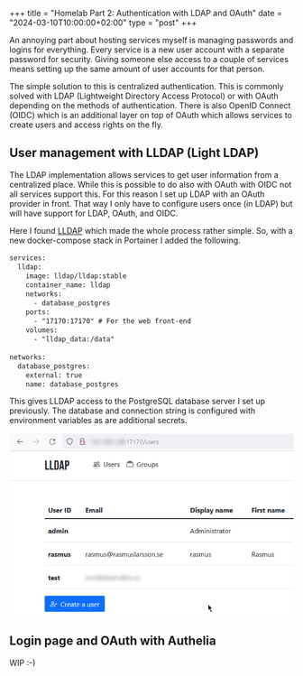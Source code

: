 +++
title = "Homelab Part 2: Authentication with LDAP and OAuth"
date = "2024-03-10T10:00:00+02:00"
type = "post"
+++

An annoying part about hosting services myself is managing passwords and logins for everything. Every service is a new user account with a separate password for security. Giving someone else access to a couple of services means setting up the same amount of user accounts for that person.

The simple solution to this is centralized authentication. This is commonly solved with LDAP (Lightweight Directory Access Protocol) or with OAuth depending on the methods of authentication. There is also OpenID Connect (OIDC) which is an additional layer on top of OAuth which allows services to create users and access rights on the fly.

## User management with LLDAP (Light LDAP)

The LDAP implementation allows services to get user information from a centralized place. While this is possible to do also with OAuth with OIDC not all services support this. For this reason I set up LDAP with an OAuth provider in front. That way I only have to configure users once (in LDAP) but will have support for LDAP, OAuth, and OIDC.

Here I found [LLDAP](https://github.com/lldap/lldap) which made the whole process rather simple. So, with a new docker-compose stack in Portainer I added the following.

````docker-compose
services:
  lldap:
    image: lldap/lldap:stable
    container_name: lldap
    networks:
      - database_postgres
    ports:
      - "17170:17170" # For the web front-end
    volumes:
      - "lldap_data:/data"

networks:
  database_postgres:
    external: true
    name: database_postgres
````

This gives LLDAP access to the PostgreSQL database server I set up previously. The database and connection string is configured with environment variables as are additional secrets.

![lldap interface](/static/lldap.png)

## Login page and OAuth with Authelia

WIP :-)
